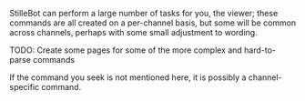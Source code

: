 StilleBot can perform a large number of tasks for you, the viewer; these commands
are all created on a per-channel basis, but some will be common across channels,
perhaps with some small adjustment to wording.

TODO: Create some pages for some of the more complex and hard-to-parse commands

If the command you seek is not mentioned here, it is possibly a channel-specific
command.
